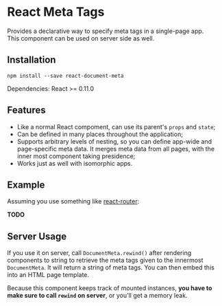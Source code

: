 
React Meta Tags
====================

Provides a declarative way to specify meta tags in a single-page app.  
This component can be used on server side as well.

## Installation

```
npm install --save react-document-meta
```

Dependencies: React >= 0.11.0

## Features

* Like a normal React compoment, can use its parent's `props` and `state`;
* Can be defined in many places throughout the application;
* Supports arbitrary levels of nesting, so you can define app-wide and page-specific meta data. It merges meta data from all pages, with the inner most component taking presidence;
* Works just as well with isomorphic apps.

## Example

Assuming you use something like [react-router](https://github.com/rackt/react-router):

**TODO**

## Server Usage

If you use it on server, call `DocumentMeta.rewind()` after rendering components to string to retrieve the meta tags given to the innermost `DocumentMeta`. It will return a string of meta tags. You can then embed this into an HTML page template.

Because this component keeps track of mounted instances, **you have to make sure to call `rewind` on server**, or you'll get a memory leak.
